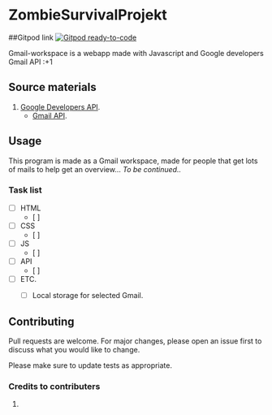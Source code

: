 # ZombieSurvivalProjekt

##Gitpod link
[![Gitpod ready-to-code](https://img.shields.io/badge/Gitpod-ready--to--code-blue?logo=gitpod)](https://gitpod.io/#https://github.com/Marcus4420/ZombieSurvivalProjekt)


Gmail-workspace is a webapp made with Javascript and Google developers Gmail API :+1

## Source materials
1. [Google Developers API](https://developers.google.com/apis-explorer).
    - [Gmail API](https://developers.google.com/gmail/api/reference/rest).



## Usage
This program is made as a Gmail workspace, made for people that get lots of mails to help get an overview... *To be continued..*


### Task list
- [ ] HTML
    - [ ]
- [ ] CSS
    - [ ]
- [ ] JS
    - [ ]
- [ ] API
    - [ ]
- [ ] ETC.
    - [ ] Local storage for selected Gmail.


## Contributing
Pull requests are welcome. For major changes, please open an issue first to discuss what you would like to change.

Please make sure to update tests as appropriate.

### Credits to contributers
1. 